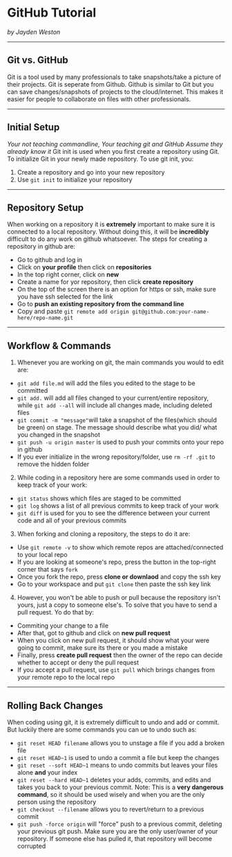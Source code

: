 # GitHub Tutorial

 _by Jayden Weston_

---
## Git vs. GitHub
Git is a tool used by many professionals to take snapshots/take a picture of their projects. Git is seperate from Github. Github is similar to Git but you can save changes/snapshots of projects to the cloud/internet. This makes it easier for people to collaborate on files with other professionals. 

---
## Initial Setup
_Your not teaching commandline, Your teaching git and GitHub Assume they already know it_
Git init is used when you first create a repository using Git. To initialize Git in your newly made repository.
To use git init, you:
1. Create a repository and go into your new repository
2. Use `git init` to initialize your repository

---
## Repository Setup
When working on a repository it is **extremely** important to make sure it is connected to a local repository. Without doing this, it will be **incredibly** difficult to do any work on github whatsoever. The steps for creating a repository in github are:
* Go to github and log in 
* Click on **your profile** then click on **repositories**
* In the top right corner, click on **new**
* Create a name for yor repository, then click **create repository**
* On the top of the screen there is an option for https or ssh, make sure you have ssh selected for the link
* Go to **push an existing repository from the command line**
* Copy and paste `git remote add origin git@github.com:your-name-here/repo-name.git`

---
## Workflow & Commands
1. Whenever you are working on git, the main commands you would to edit are:
* `git add file.md` will add the files you edited to the stage to be committed
* `git add.` will add all files changed to your current/entire repository, while `git add --all` will include all changes made, including deleted files
* `git commit -m "message"`will take a snapshot of the files(which should be green) on stage. The message should describe what you did/ what you changed in the snapshot 
* `git push -u origin master` is used to push your commits onto your repo in github
* If you ever initialize in the wrong repository/folder, use `rm -rf .git` to remove the hidden folder

2. While coding in a repository here are some commands used in order to keep track of your work:
* `git status` shows which files are staged to be committed
* `git log` shows a list of all previous commits to keep track of your work
* `git diff` is used for you to see the difference between your current code and all of your previous commits

3. When forking and cloning a repository, the steps to do it are:
* Use `git remote -v` to show which remote repos are attached/connected to your local repo
* If you are looking at someone's repo, press the button in the top-right corner that says `fork`
* Once you fork the repo, press **clone or downlaod** and copy the ssh key
* Go to your workspace and put `git clone` then paste the ssh key link

4. However, you won't be able to push or pull because the repository isn't yours, just a copy to someone else's. To solve that you have to send a pull request. Yo do that by:
* Commiting your change to a file
*   After that, got to github and click on **new pull request** 
*   When you click on new pull request, it should show what your were going to commit, make sure its there or you made a mistake
*   Finally, press **create pull request** then the owner of the repo can decide whether to accept or deny the pull request
*   If you accept a pull request, use `git pull` which brings changes from your remote repo to the local repo

---
## Rolling Back Changes
When coding using git, it is extremely diifficult to undo and add or commit. But luckily there are some commands you can ue to undo such as:
* `git reset HEAD filename` allows you to unstage a file if you add a broken file
* `git reset HEAD~1` is used to undo a commit a file but keep the changes 
* `git reset --soft HEAD~1` means to undo commits but leaves your files alone **and** your index
* `git reset --hard HEAD~1` deletes your adds, commits, and edits and takes you back to your previous commit. Note: This is a **very dangerous command**, so it should be used wisely and when you are the only person using the repository
* `git checkout --filename` allows you to revert/return to a previous commit 
* `git push -force origin` will "force" push to a previous commit, deleting your previous git push. Make sure you are the only user/owner of your repository. If someone else has pulled it, that repository will become corrupted
